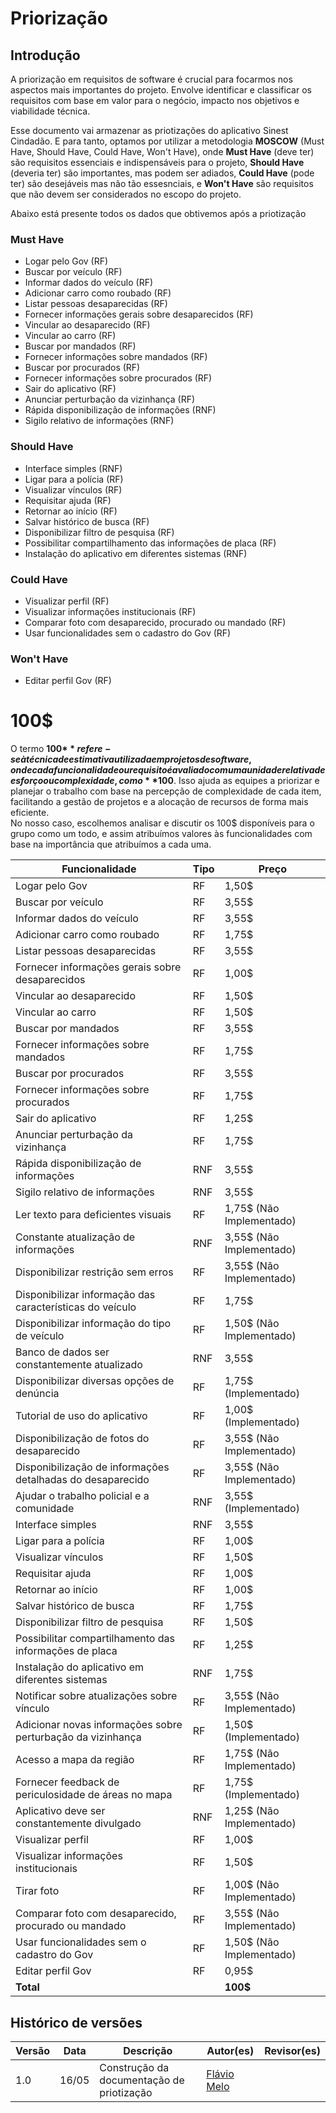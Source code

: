 # Priorização

## Introdução

A priorização em requisitos de software é crucial para focarmos nos aspectos mais importantes do projeto. Envolve identificar e classificar os requisitos com base em valor para o negócio, impacto nos objetivos e viabilidade técnica. 
 
Esse documento vai armazenar as priotizações do aplicativo Sinest Cindadão. E para tanto, optamos por utilizar a metodologia **MOSCOW** (Must Have, Should Have, Could Have, Won't Have), onde **Must Have** (deve ter) são requisitos essenciais e indispensáveis para o projeto, **Should Have** (deveria ter) são importantes, mas podem ser adiados, **Could Have** (pode ter) são desejáveis mas não tão essesnciais, e **Won't Have** são requisitos que não devem ser considerados no escopo do projeto.

Abaixo está presente todos os dados que obtivemos após a priotização

### Must Have

- Logar pelo Gov (RF)
- Buscar por veículo (RF)
- Informar dados do veículo (RF)
- Adicionar carro como roubado (RF)
- Listar pessoas desaparecidas (RF)
- Fornecer informações gerais sobre desaparecidos (RF)
- Vincular ao desaparecido (RF)
- Vincular ao carro (RF)
- Buscar por mandados (RF)
- Fornecer informações sobre mandados (RF)
- Buscar por procurados (RF)
- Fornecer informações sobre procurados (RF)
- Sair do aplicativo (RF)
- Anunciar perturbação da vizinhança (RF)
- Rápida disponibilização de informações (RNF)
- Sigilo relativo de informações (RNF)

### Should Have

- Interface simples (RNF)
- Ligar para a polícia (RF)
- Visualizar vínculos (RF)
- Requisitar ajuda (RF)
- Retornar ao início (RF)
- Salvar histórico de busca (RF)
- Disponibilizar filtro de pesquisa (RF)
- Possibilitar compartilhamento das informações de placa (RF)
- Instalação do aplicativo em diferentes sistemas (RNF)

### Could Have

- Visualizar perfil (RF)
- Visualizar informações institucionais (RF)
- Comparar foto com desaparecido, procurado ou mandado (RF)
- Usar funcionalidades sem o cadastro do Gov (RF)

### Won't Have

- Editar perfil Gov (RF)

# **100$**
O termo **100$** refere-se à técnica de estimativa utilizada em projetos de software, onde cada funcionalidade ou requisito é avaliado com uma unidade relativa de esforço ou complexidade, como **$100**. Isso ajuda as equipes a priorizar e planejar o trabalho com base na percepção de complexidade de cada item, facilitando a gestão de projetos e a alocação de recursos de forma mais eficiente.  
No nosso caso, escolhemos analisar e discutir os 100$ disponíveis para o grupo como um todo, e assim atribuímos valores às funcionalidades com base na importância que atribuímos a cada uma.


| Funcionalidade | Tipo | Preço |
| --------------------------- | ---- | ---------- |
| Logar pelo Gov | RF | 1,50$ |
| Buscar por veículo | RF | 3,55$ |
| Informar dados do veículo | RF | 3,55$ |
| Adicionar carro como roubado | RF | 1,75$ |
| Listar pessoas desaparecidas | RF | 3,55$ |
| Fornecer informações gerais sobre desaparecidos | RF | 1,00$ |
| Vincular ao desaparecido | RF | 1,50$ |
| Vincular ao carro | RF | 1,50$ |
| Buscar por mandados | RF | 3,55$ |
| Fornecer informações sobre mandados | RF | 1,75$ |
| Buscar por procurados | RF | 3,55$ |
| Fornecer informações sobre procurados | RF | 1,75$ |
| Sair do aplicativo | RF | 1,25$ |
| Anunciar perturbação da vizinhança | RF | 1,75$ |
| Rápida disponibilização de informações | RNF | 3,55$ |
| Sigilo relativo de informações | RNF | 3,55$ |
| Ler texto para deficientes visuais | RF | 1,75$ (Não Implementado) |
| Constante atualização de informações | RNF | 3,55$ (Não Implementado) |
| Disponibilizar restrição sem erros | RF | 3,55$ (Não Implementado) |
| Disponibilizar informação das características do veículo | RF | 1,75$ |
| Disponibilizar informação do tipo de veículo | RF | 1,50$ (Não Implementado) |
| Banco de dados ser constantemente atualizado | RNF | 3,55$ |
| Disponibilizar diversas opções de denúncia | RF | 1,75$ (Implementado) |
| Tutorial de uso do aplicativo | RF | 1,00$ (Implementado) |
| Disponibilização de fotos do desaparecido | RF | 3,55$ (Não Implementado) |
| Disponibilização de informações detalhadas do desaparecido | RF | 3,55$ (Não Implementado) |
| Ajudar o trabalho policial e a comunidade | RNF | 3,55$ (Implementado) |
| Interface simples | RNF | 3,55$ |
| Ligar para a polícia | RF | 1,00$ |
| Visualizar vínculos | RF | 1,50$ |
| Requisitar ajuda | RF | 1,00$ |
| Retornar ao início | RF | 1,00$ |
| Salvar histórico de busca | RF | 1,75$ |
| Disponibilizar filtro de pesquisa | RF | 1,50$ |
| Possibilitar compartilhamento das informações de placa | RF | 1,25$ |
| Instalação do aplicativo em diferentes sistemas | RNF | 1,75$ |
| Notificar sobre atualizações sobre vínculo | RF | 3,55$ (Não Implementado) |
| Adicionar novas informações sobre perturbação da vizinhança | RF | 1,50$ (Implementado) |
| Acesso a mapa da região | RF | 1,75$ (Não Implementado) |
| Fornecer feedback de periculosidade de áreas no mapa | RF | 1,75$ (Implementado) |
| Aplicativo deve ser constantemente divulgado | RNF | 1,25$ (Não Implementado) |
| Visualizar perfil | RF | 1,00$ |
| Visualizar informações institucionais | RF | 1,50$ |
| Tirar foto | RF | 1,00$ (Não Implementado) |
| Comparar foto com desaparecido, procurado ou mandado | RF | 3,55$ (Não Implementado) |
| Usar funcionalidades sem o cadastro do Gov | RF | 1,50$ (Não Implementado) |
| Editar perfil Gov | RF | 0,95$ |
| **Total** | | **100$** |

##  Histórico de versões

| Versão | Data   | Descrição | Autor(es) | Revisor(es)     |
| ------ | ---------- | ---------------- | ------------------ | ----------- |
| 1.0    | 16/05 |Construção da documentação de priotização |[Flávio Melo](https://github.com/flavioovatsug)| | 